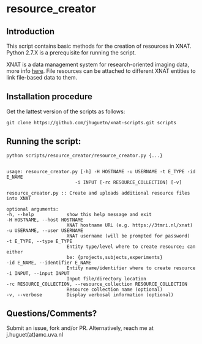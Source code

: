 # resource_creator

## Introduction
This script contains basic methods for the creation of resources in XNAT. Python 2.7.X is a prerequisite  for running the script. 

XNAT is a data management system for research-oriented imaging data, more info [here](https://www.xnat.org/). File resources can be attached to different XNAT entities to link file-based data to them.

## Installation procedure

Get the lattest version of the scripts as follows: 
  ```
  git clone https://github.com/jhuguetn/xnat-scripts.git scripts
  ```

## Running the script:
  ```
python scripts/resource_creator/resource_creator.py {...}
  
  
usage: resource_creator.py [-h] -H HOSTNAME -u USERNAME -t E_TYPE -id E_NAME
                           -i INPUT [-rc RESOURCE_COLLECTION] [-v]

resource_creator.py :: Create and uploads additional resource files into XNAT

optional arguments:
  -h, --help            show this help message and exit
  -H HOSTNAME, --host HOSTNAME
                        XNAT hostname URL (e.g. https://3tmri.nl/xnat)
  -u USERNAME, --user USERNAME
                        XNAT username (will be prompted for password)
  -t E_TYPE, --type E_TYPE
                        Entity type/level where to create resource; can either
                        be: {projects,subjects,experiments}
  -id E_NAME, --identifier E_NAME
                        Entity name/identifier where to create resource
  -i INPUT, --input INPUT
                        Input file/directory location
  -rc RESOURCE_COLLECTION, --resource_collection RESOURCE_COLLECTION
                        Resource collection name (optional)
  -v, --verbose         Display verbosal information (optional)
  ```

## Questions/Comments?

Submit an issue, fork and/or PR. Alternatively, reach me at j.huguet(at)amc.uva.nl
